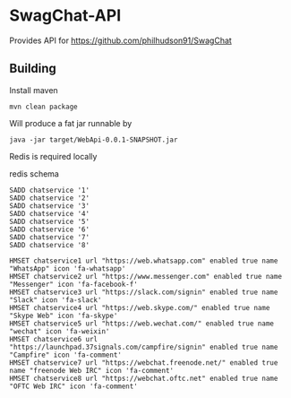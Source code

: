 # SwagChat-API

Provides API for https://github.com/philhudson91/SwagChat 

## Building 

Install maven

```
mvn clean package
```
Will produce a fat jar runnable by

```
java -jar target/WebApi-0.0.1-SNAPSHOT.jar

```


Redis is required locally

redis schema
```
SADD chatservice '1'
SADD chatservice '2'
SADD chatservice '3'
SADD chatservice '4'
SADD chatservice '5'
SADD chatservice '6'
SADD chatservice '7'
SADD chatservice '8'

HMSET chatservice1 url "https://web.whatsapp.com" enabled true name "WhatsApp" icon 'fa-whatsapp'
HMSET chatservice2 url "https://www.messenger.com" enabled true name "Messenger" icon 'fa-facebook-f'
HMSET chatservice3 url "https://slack.com/signin" enabled true name "Slack" icon 'fa-slack'
HMSET chatservice4 url "https://web.skype.com/" enabled true name "Skype Web" icon 'fa-skype'
HMSET chatservice5 url "https://web.wechat.com/" enabled true name "wechat" icon 'fa-weixin'
HMSET chatservice6 url "https://launchpad.37signals.com/campfire/signin" enabled true name "Campfire" icon 'fa-comment'
HMSET chatservice7 url "https://webchat.freenode.net/" enabled true name "freenode Web IRC" icon 'fa-comment'
HMSET chatservice8 url "https://webchat.oftc.net" enabled true name "OFTC Web IRC" icon 'fa-comment'
```

